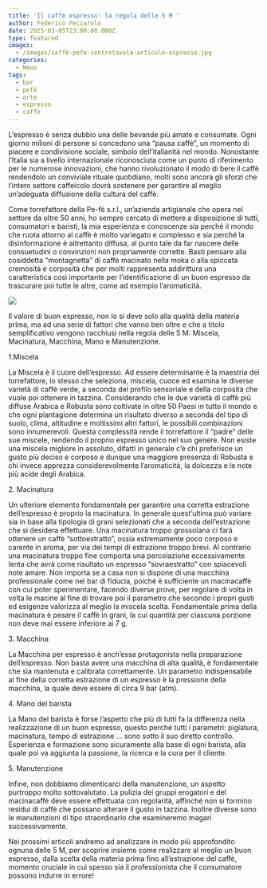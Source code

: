 ```yaml
---
title: 'Il caffè espresso: la regola delle 5 M '
author: Federico Peciarolo
date: 2025-03-05T23:00:00.000Z
type: featured
images:
  - /images/caffè-pefe-centrotavola-articolo-espresso.jpg
categories:
  - News
tags:
  - bar
  - pefé
  - orte
  - espresso
  - caffè
---
```


L’espresso è senza dubbio una delle bevande più amate e consumate. Ogni giorno milioni di persone si concedono una “pausa caffè”, un momento di piacere e condivisione sociale, simbolo dell’italianità nel mondo. Nonostante l’Italia sia a livello internazionale riconosciuta come un punto di riferimento per le numerose innovazioni, che hanno rivoluzionato il modo di bere il caffè rendendolo un conviviale rituale quotidiano, molti sono ancora gli sforzi che l’intero settore caffeicolo dovrà sostenere per garantire al meglio un’adeguata diffusione della cultura del caffè. 

Come torrefattore della Pe-fè s.r.l., un’azienda artigianale che opera nel settore da oltre 50 anni, ho sempre cercato di mettere a disposizione di tutti, consumatori e baristi, la mia esperienza e conoscenze sia perché il mondo che ruota attorno al caffè è molto variegato e complesso e sia perché la disinformazione è altrettanto diffusa, al punto tale da far nascere delle consuetudini o convinzioni non propriamente corrette. Basti pensare alla cosiddetta “montagnetta” di caffè macinato nella moka o alla spiccata cremosità e corposità che per molti rappresenta addirittura una caratteristica così importante per l’identificazione di un buon espresso da trascurare poi tutte le altre, come ad esempio l’aromaticità.

![](/images/pefè-caffè-centrotavola.jpg)

Il valore di buon espresso, non lo si deve solo alla qualità della materia prima, ma ad una serie di fattori che vanno ben oltre e che a titolo semplificativo vengono racchiusi nella regola delle 5 M: Miscela, Macinatura, Macchina, Mano e Manutenzione.

1.Miscela

La Miscela è il cuore dell’espresso. Ad essere determinante è la maestria del torrefattore, lo stesso che seleziona, miscela, cuoce ed esamina le diverse varietà di caffè verde, a seconda del profilo sensoriale e della corposità che vuole poi ottenere in tazzina. Considerando che le due varietà di caffè più diffuse Arabica e Robusta sono coltivate in oltre 50 Paesi in tutto il mondo e che ogni piantagione determina un risultato diverso a seconda del tipo di suolo, clima, altitudine e moltissimi altri fattori, le possibili combinazioni sono innumerevoli. Questa complessità rende il torrefattore il “padre” delle sue miscele, rendendo il proprio espresso unico nel suo genere. Non esiste una miscela migliore in assoluto, difatti in generale c’è chi preferisce un gusto più deciso e corposo e dunque una maggiore presenza di Robusta e chi invece apprezza considerevolmente l’aromaticità, la dolcezza e le note più acide degli Arabica. 

2\. Macinatura

Un ulteriore elemento fondamentale per garantire una corretta estrazione dell’espresso è proprio la macinatura. In generale quest’ultima può variare sia in base alla tipologia di grani selezionati che a seconda dell’estrazione che si desidera effettuare. Una macinatura troppo grossolana ci farà ottenere un caffè “sottoestratto”, ossia estremamente poco corposo e carente in aroma, per via dei tempi di estrazione troppo brevi. Al contrario una macinatura troppo fine comporta una percolazione eccessivamente lenta che avrà come risultato un espresso “sovraestratto” con spiacevoli note amare. Non importa se a casa non si dispone di una macchina professionale come nel bar di fiducia, poiché è sufficiente un macinacaffè con cui poter sperimentare, facendo diverse prove, per regolare di volta in volta le macine al fine di trovare poi il parametro che secondo i propri gusti ed esigenze valorizza al meglio la miscela scelta. Fondamentale prima della macinatura è pesare il caffè in grani, la cui quantità per ciascuna porzione non deve mai essere inferiore ai 7 g.

3\. Macchina

La Macchina per espresso è anch’essa protagonista nella preparazione dell’espresso. Non basta avere una macchina di alta qualità, è fondamentale che sia mantenuta e calibrata correttamente. Un parametro indispensabile al fine della corretta estrazione di un espresso è la pressione della macchina, la quale deve essere di circa 9 bar (atm).

4\. Mano del barista

La Mano del barista è forse l’aspetto che più di tutti fa la differenza nella realizzazione di un buon espresso, questo perché tutti i parametri: pigiatura, macinatura, tempo di estrazione … sono sotto il suo diretto controllo. Esperienza e formazione sono sicuramente alla base di ogni barista, alla quale poi va aggiunta la passione, la ricerca e la cura per il cliente. 

5\. Manutenzione

Infine, non dobbiamo dimenticarci della manutenzione, un aspetto purtroppo molto sottovalutato. La pulizia dei gruppi erogatori e del macinacaffè deve essere effettuata con regolarità, affinché non si formino residui di caffè che possano alterare il gusto in tazzina. Inoltre diverse sono le manutenzioni di tipo straordinario che esamineremo magari successivamente.

Nei prossimi articoli andremo ad analizzare in modo più approfondito ognuna delle 5 M, per scoprire insieme come realizzare al meglio un buon espresso, dalla scelta della materia prima fino all’estrazione del caffè, momento cruciale in cui spesso sia il professionista che il consumatore possono indurre in errore!
